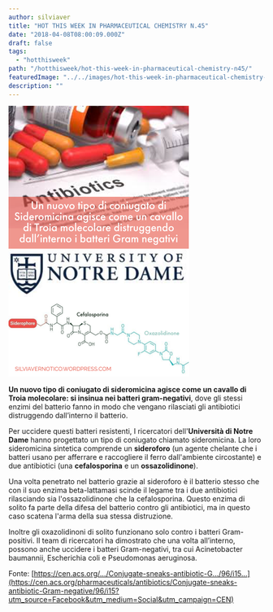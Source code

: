 ```yaml
---
author: silviaver
title: "HOT THIS WEEK IN PHARMACEUTICAL CHEMISTRY N.45"
date: "2018-04-08T08:00:09.000Z"
draft: false
tags:
  - "hotthisweek"
path: "/hotthisweek/hot-this-week-in-pharmaceutical-chemistry-n45/"
featuredImage: "../../images/hot-this-week-in-pharmaceutical-chemistry-n-45.md/409d95f2-a186-4f67-9eaa-f14d4f60f26c.png"
description: ""
---
```


![409D95F2-A186-4F67-9EAA-F14D4F60F26C.PNG](../../images/hot-this-week-in-pharmaceutical-chemistry-n-45.md/409d95f2-a186-4f67-9eaa-f14d4f60f26c.png)

**Un nuovo tipo di coniugato di sideromicina agisce come un cavallo di Troia molecolare: si insinua nei batteri gram-negativi**, dove gli stessi enzimi del batterio fanno in modo che vengano rilasciati gli antibiotici distruggendo dall’interno il batterio.

Per uccidere questi batteri resistenti, I ricercatori dell'**Università di Notre Dame** hanno progettato un tipo di coniugato chiamato sideromicina. La loro sideromicina sintetica comprende un **sideroforo** (un agente chelante che i batteri usano per afferrare e raccogliere il ferro dall'ambiente circostante) e due antibiotici (una **cefalosporina** e un **ossazolidinone**).

Una volta penetrato nel batterio grazie al sideroforo è il batterio stesso che con il suo enzima beta-lattamasi scinde il legame tra i due antibiotici rilasciando sia l'ossazolidinone che la cefalosporina. Questo enzima di solito fa parte della difesa del batterio contro gli antibiotici, ma in questo caso scatena l'arma della sua stessa distruzione.

Inoltre gli oxazolidinoni di solito funzionano solo contro i batteri Gram-positivi. Il team di ricercatori ha dimostrato che una volta all’interno, possono anche uccidere i batteri Gram-negativi, tra cui Acinetobacter baumannii, Escherichia coli e Pseudomonas aeruginosa.

Fonte: [https://cen.acs.org/…/Conjugate-sneaks-antibiotic-G…/96/i15…](https://cen.acs.org/pharmaceuticals/antibiotics/Conjugate-sneaks-antibiotic-Gram-negative/96/i15?utm_source=Facebook&utm_medium=Social&utm_campaign=CEN)
